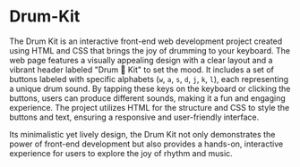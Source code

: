 # Drum-Kit
The Drum Kit is an interactive front-end web development project created using HTML and CSS that brings the joy of drumming to your keyboard. The web page features a visually appealing design with a clear layout and a vibrant header labeled "Drum 🥁 Kit" to set the mood. It includes a set of buttons labeled with specific alphabets (`w`, `a`, `s`, `d`, `j`, `k`, `l`), each representing a unique drum sound. By tapping these keys on the keyboard or clicking the buttons, users can produce different sounds, making it a fun and engaging experience. The project utilizes HTML for the structure and CSS to style the buttons and text, ensuring a responsive and user-friendly interface. 

Its minimalistic yet lively design, the Drum Kit not only demonstrates the power of front-end development but also provides a hands-on, interactive experience for users to explore the joy of rhythm and music.

